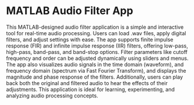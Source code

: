 # MATLAB Audio Filter App

This MATLAB-designed audio filter application is a simple and interactive tool for real-time audio processing. Users can load .wav files, apply digital filters, and adjust settings with ease. The app supports finite impulse response (FIR) and infinite impulse response (IIR) filters, offering low-pass, high-pass, band-pass, and band-stop options. Filter parameters like cutoff frequency and order can be adjusted dynamically using sliders and menus. The app also visualizes audio signals in the time domain (waveform), and frequency domain (spectrum via Fast Fourier Transform), and displays the magnitude and phase response of the filters. Additionally, users can play back both the original and filtered audio to hear the effects of their adjustments. This application is ideal for learning, experimenting, and analyzing audio processing concepts.
